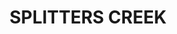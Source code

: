 ---
lastmod: '2025-04-06T06:05:20+00:00'
latitude: -36.016196
layout: suburb
longitude: 147.026549
postcode: '2640'
state: NSW
title: SPLITTERS CREEK
url: /nsw/splitters-creek/
---